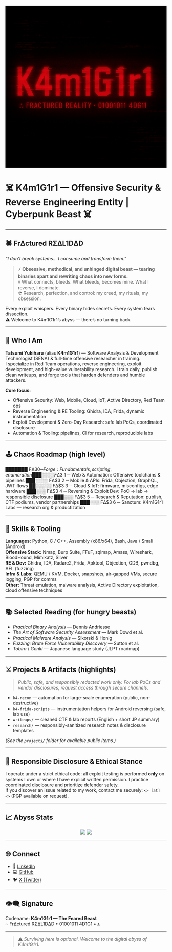 ![Banner](assets/images/Banner.png)

# ☠️ **K4m1G1r1** — Offensive Security & Reverse Engineering Entity | Cyberpunk Beast ☠️

---

## 🕷️ FrΔctured RΣΔL1DΔD  
*"I don’t break systems… I consume and transform them."*

> ⚡ **Obsessive, methodical, and unhinged digital beast — tearing binaries apart and rewriting chaos into new forms.**  
> 💀 What connects, bleeds. What bleeds, becomes mine. What I reverse, I dominate.  
> ☢ Research, perfection, and control: my creed, my rituals, my obsession.

Every exploit whispers. Every binary hides secrets. Every system fears dissection.  
⚠️ Welcome to K4m1G1r1’s abyss — there’s no turning back.

---

## 🖤 Who I Am
**Tatsumi Yukiharu** (alias **K4m1G1r1**) — Software Analysis & Development Technologist (SENA) & full-time offensive researcher in training.  
I specialize in Red Team operations, reverse engineering, exploit development, and high-value vulnerability research. I train daily, publish clean writeups, and forge tools that harden defenders and humble attackers.

**Core focus:**  
- Offensive Security: Web, Mobile, Cloud, IoT, Active Directory, Red Team ops  
- Reverse Engineering & RE Tooling: Ghidra, IDA, Frida, dynamic instrumentation  
- Exploit Development & Zero-Day Research: safe lab PoCs, coordinated disclosure  
- Automation & Tooling: pipelines, CI for research, reproducible labs

---

## 🕹 Chaos Roadmap (high level)
███████ FΔ$3 0 ─ Forge: Fundamentals, scripting, enumeration
███░░░░ FΔ$3 1 ─ Web & Automation: Offensive toolchains & pipelines
███░░░░ FΔ$3 2 ─ Mobile & APIs: Frida, Objection, GraphQL, JWT flows
██░░░░░ FΔ$3 3 ─ Cloud & IoT: firmware, misconfigs, edge hardware
███░░░ FΔ$3 4 ─ Reversing & Exploit Dev: PoC -> lab -> responsible disclosure
███░░░ FΔ$3 5 ─ Research & Reputation: publish, CTF podiums, vendor partnerships
███░░░ FΔ$3 6 ─ Sanctum: K4m1G1r1 Labs — research org & productization

---

## 🧠 Skills & Tooling
**Languages:** Python, C / C++, Assembly (x86/x64), Bash, Java / Smali (Android)  
**Offensive Stack:** Nmap, Burp Suite, FFuF, sqlmap, Amass, Wireshark, BloodHound, Mimikatz, Sliver  
**RE & Dev:** Ghidra, IDA, Radare2, Frida, Apktool, Objection, GDB, pwndbg, AFL (fuzzing)  
**Infra & Labs:** QEMU / KVM, Docker, snapshots, air-gapped VMs, secure logging, PGP for comms  
**Other:** Threat emulation, malware analysis, Active Directory exploitation, cloud offensive techniques

---

## 📚 Selected Reading (for hungry beasts)
- *Practical Binary Analysis* — Dennis Andriesse  
- *The Art of Software Security Assessment* — Mark Dowd et al.  
- *Practical Malware Analysis* — Sikorski & Honig  
- *Fuzzing: Brute Force Vulnerability Discovery* — Sutton et al.  
- *Tobira* / *Genki* — Japanese language study (JLPT roadmap)

---

## ⚔️ Projects & Artifacts (highlights)
> _Public, safe, and responsibly redacted work only. For lab PoCs and vendor disclosures, request access through secure channels._

- `k4-recon` — automation for large-scale enumeration (public, non-destructive)  
- `k4-frida-scripts` — instrumentation helpers for Android reversing (safe, lab use)  
- `writeups/` — cleaned CTF & lab reports (English + short JP summary)  
- `research/` — responsibly-sanitized research notes & disclosure templates

*(See the `projects/` folder for available public items.)*

---

## 🔐 Responsible Disclosure & Ethical Stance
I operate under a strict ethical code: all exploit testing is performed **only** on systems I own or where I have explicit written permission. I practice coordinated disclosure and prioritize defender safety.  
If you discover an issue related to my work, contact me securely: `<> [at] <>` (PGP available on request).

---

## 📈 Abyss Stats
<p align="center"> 
  <img src="https://github-readme-stats.vercel.app/api?username=K4m1G1r1&show_icons=true&theme=radical&hide_border=true" height="140"> 
  <img src="https://github-readme-stats.vercel.app/api/top-langs/?username=K4m1G1r1&layout=compact&theme=radical&hide_border=true" height="140"> 
</p>

---

## 🌐 Connect
- 🔗 [LinkedIn](https://www.linkedin.com/in/k4m1g1r1/)  
- 💻 [GitHub](https://github.com/K4m1G1r1)  
- 🐦 [X (Twitter)](https://x.com/K4m1G1r1)  

---

## 👁‍🗨 Signature
Codename: **K4m1G1r1 — The Feared Beast**  
∴ FrΔctured RΣΔL1DΔD • 01001011 4D1G1 • ⩚

---

> ⚠️ *Surviving here is optional. Welcome to the digital abyss of K4m1G1r1.*  
